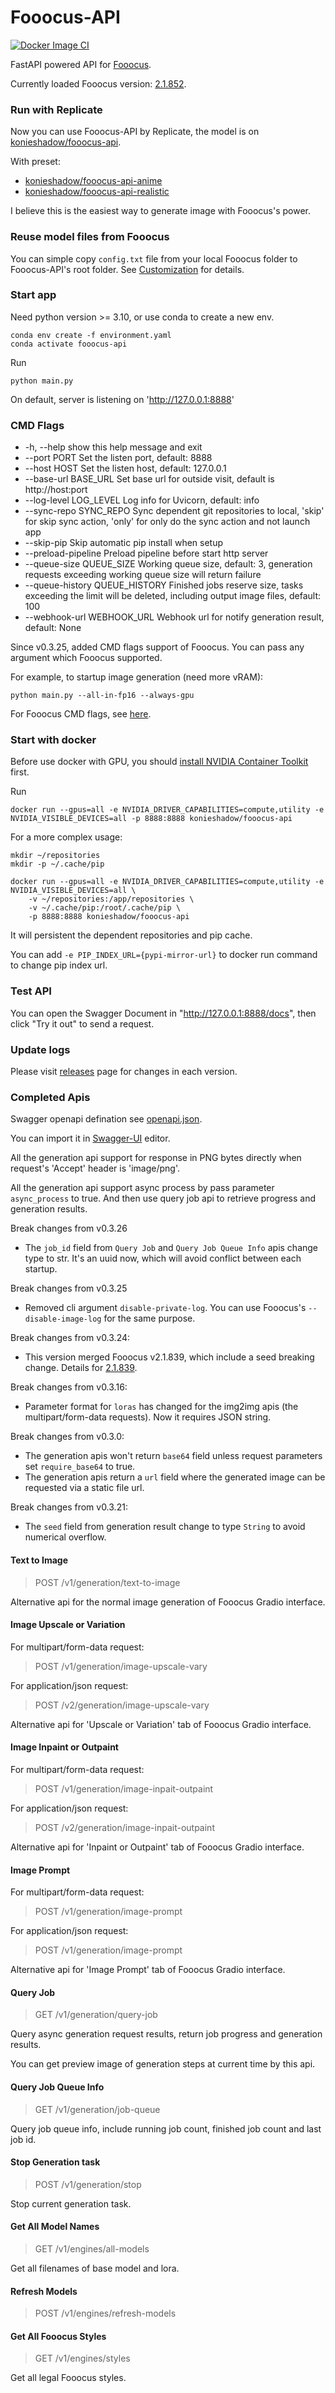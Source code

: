 # Fooocus-API

[![Docker Image CI](https://github.com/konieshadow/Fooocus-API/actions/workflows/docker-image.yml/badge.svg?branch=main)](https://github.com/konieshadow/Fooocus-API/actions/workflows/docker-image.yml)

FastAPI powered API for [Fooocus](https://github.com/lllyasviel/Fooocus).

Currently loaded Fooocus version: [2.1.852](https://github.com/lllyasviel/Fooocus/blob/main/update_log.md).

### Run with Replicate

Now you can use Fooocus-API by Replicate, the model is on [konieshadow/fooocus-api](https://replicate.com/konieshadow/fooocus-api).

With preset:

- [konieshadow/fooocus-api-anime](https://replicate.com/konieshadow/fooocus-api-anime)
- [konieshadow/fooocus-api-realistic](https://replicate.com/konieshadow/fooocus-api-realistic)

I believe this is the easiest way to generate image with Fooocus's power.

### Reuse model files from Fooocus

You can simple copy `config.txt` file from your local Fooocus folder to Fooocus-API's root folder. See [Customization](https://github.com/lllyasviel/Fooocus#customization) for details.

### Start app

Need python version >= 3.10, or use conda to create a new env.

```
conda env create -f environment.yaml
conda activate fooocus-api
```

Run

```
python main.py
```

On default, server is listening on 'http://127.0.0.1:8888'

### CMD Flags

- -h, --help show this help message and exit
- --port PORT Set the listen port, default: 8888
- --host HOST Set the listen host, default: 127.0.0.1
- --base-url BASE_URL Set base url for outside visit, default is http://host:port
- --log-level LOG_LEVEL Log info for Uvicorn, default: info
- --sync-repo SYNC_REPO Sync dependent git repositories to local, 'skip' for skip sync action, 'only' for only do the sync action and not launch app
- --skip-pip Skip automatic pip install when setup
- --preload-pipeline Preload pipeline before start http server
- --queue-size QUEUE_SIZE Working queue size, default: 3, generation requests exceeding working queue size will return failure
- --queue-history QUEUE_HISTORY Finished jobs reserve size, tasks exceeding the limit will be deleted, including output image files, default: 100
- --webhook-url WEBHOOK_URL Webhook url for notify generation result, default: None

Since v0.3.25, added CMD flags support of Fooocus. You can pass any argument which Fooocus supported.

For example, to startup image generation (need more vRAM):

```
python main.py --all-in-fp16 --always-gpu
```

For Fooocus CMD flags, see [here](https://github.com/lllyasviel/Fooocus?tab=readme-ov-file#all-cmd-flags).

### Start with docker

Before use docker with GPU, you should [install NVIDIA Container Toolkit](https://docs.nvidia.com/datacenter/cloud-native/container-toolkit/latest/install-guide.html) first.

Run

```
docker run --gpus=all -e NVIDIA_DRIVER_CAPABILITIES=compute,utility -e NVIDIA_VISIBLE_DEVICES=all -p 8888:8888 konieshadow/fooocus-api
```

For a more complex usage:

```
mkdir ~/repositories
mkdir -p ~/.cache/pip

docker run --gpus=all -e NVIDIA_DRIVER_CAPABILITIES=compute,utility -e NVIDIA_VISIBLE_DEVICES=all \
    -v ~/repositories:/app/repositories \
    -v ~/.cache/pip:/root/.cache/pip \
    -p 8888:8888 konieshadow/fooocus-api
```

It will persistent the dependent repositories and pip cache.

You can add `-e PIP_INDEX_URL={pypi-mirror-url}` to docker run command to change pip index url.

### Test API

You can open the Swagger Document in "http://127.0.0.1:8888/docs", then click "Try it out" to send a request.

### Update logs

Please visit [releases](https://github.com/konieshadow/Fooocus-API/releases) page for changes in each version.

### Completed Apis

Swagger openapi defination see [openapi.json](docs/openapi.json).

You can import it in [Swagger-UI](https://swagger.io/tools/swagger-ui/) editor.

All the generation api support for response in PNG bytes directly when request's 'Accept' header is 'image/png'.

All the generation api support async process by pass parameter `async_process` to true. And then use query job api to retrieve progress and generation results.

Break changes from v0.3.26

- The `job_id` field from `Query Job` and `Query Job Queue Info` apis change type to str. It's an uuid now, which will avoid conflict between each startup.

Break changes from v0.3.25

- Removed cli argument `disable-private-log`. You can use Fooocus's `--disable-image-log` for the same purpose.

Break changes from v0.3.24:

- This version merged Fooocus v2.1.839, which include a seed breaking change. Details for [2.1.839](https://github.com/lllyasviel/Fooocus/blob/main/update_log.md#21839).

Break changes from v0.3.16:

- Parameter format for `loras` has changed for the img2img apis (the multipart/form-data requests). Now it requires JSON string.

Break changes from v0.3.0:

- The generation apis won't return `base64` field unless request parameters set `require_base64` to true.
- The generation apis return a `url` field where the generated image can be requested via a static file url.

Break changes from v0.3.21:

- The `seed` field from generation result change to type `String` to avoid numerical overflow.

#### Text to Image

> POST /v1/generation/text-to-image

Alternative api for the normal image generation of Fooocus Gradio interface.

#### Image Upscale or Variation

For multipart/form-data request:

> POST /v1/generation/image-upscale-vary

For application/json request:

> POST /v2/generation/image-upscale-vary

Alternative api for 'Upscale or Variation' tab of Fooocus Gradio interface.

#### Image Inpaint or Outpaint

For multipart/form-data request:

> POST /v1/generation/image-inpait-outpaint

For application/json request:

> POST /v2/generation/image-inpait-outpaint

Alternative api for 'Inpaint or Outpaint' tab of Fooocus Gradio interface.

#### Image Prompt

For multipart/form-data request:

> POST /v1/generation/image-prompt

For application/json request:

> POST /v1/generation/image-prompt

Alternative api for 'Image Prompt' tab of Fooocus Gradio interface.

#### Query Job

> GET /v1/generation/query-job

Query async generation request results, return job progress and generation results.

You can get preview image of generation steps at current time by this api.

#### Query Job Queue Info

> GET /v1/generation/job-queue

Query job queue info, include running job count, finished job count and last job id.

#### Stop Generation task

> POST /v1/generation/stop

Stop current generation task.

#### Get All Model Names

> GET /v1/engines/all-models

Get all filenames of base model and lora.

#### Refresh Models

> POST /v1/engines/refresh-models

#### Get All Fooocus Styles

> GET /v1/engines/styles

Get all legal Fooocus styles.
